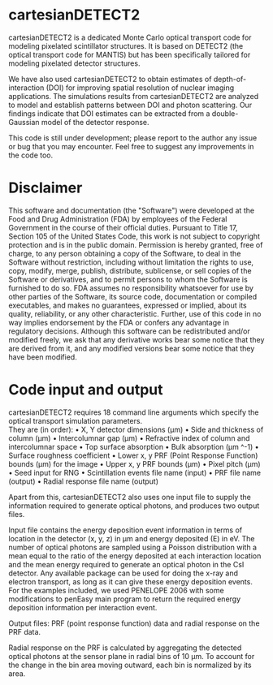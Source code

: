 cartesianDETECT2
================

cartesianDETECT2 is a dedicated Monte Carlo optical transport code for modeling pixelated scintillator structures.  It is based on DETECT2 (the optical transport code for MANTIS) but has been specifically tailored for modeling pixelated detector structures.

We have also used cartesianDETECT2 to obtain estimates of depth-of-interaction (DOI) for improving spatial resolution of nuclear imaging applications.  The simulations results from cartesianDETECT2 are analyzed to model and establish patterns between DOI and photon scattering.  Our findings indicate that DOI estimates can be extracted from a double-Gaussian model of the detector response.

This code is still under development; please report to the author any issue or bug that you may encounter.  Feel free to suggest any improvements in the code too.

Disclaimer
==========


This software and documentation (the "Software") were developed at the Food and Drug Administration (FDA) by employees of the Federal Government in the course of their official duties. Pursuant to Title 17, Section 105 of the United States Code, this work is not subject to copyright protection and is in the public domain. Permission is hereby granted, free of charge, to any person obtaining a copy of the Software, to deal in the Software without restriction, including without limitation the rights to use, copy, modify, merge, publish, distribute, sublicense, or sell copies of the Software or derivatives, and to permit persons to whom the Software is furnished to do so. FDA assumes no responsibility whatsoever for use by other
parties of the Software, its source code, documentation or compiled executables, and makes no guarantees, expressed or implied, about its quality, reliability, or any other characteristic. Further, use of this code in no way implies endorsement by the FDA or confers any advantage in regulatory decisions. Although this software can be redistributed and/or modified freely, we ask that any derivative works bear some notice that they are derived from it, and any modified versions bear some notice that they have been modified. 


Code input and output
=====================

cartesianDETECT2 requires 18 command line arguments which specify the optical transport simulation parameters.  
They are (in order):
•	X, Y  detector dimensions (µm)
•	Side and thickness of column (µm)
•	Intercolumnar gap (µm)
•	Refractive index of column and intercolumnar space
•	Top surface absorption
•	Bulk absorption (µm ^-1)
•	Surface roughness coefficient
•	Lower x, y PRF (Point Response Function) bounds (µm) for the image
•	Upper x, y PRF bounds (µm)
•	Pixel pitch (µm)
•	Seed input for RNG
•	Scintillation events file name (input)
•	PRF file name (output)
•	Radial response file name (output)

Apart from this, cartesianDETECT2 also uses one input file to supply the information required to generate optical photons, and produces two output files.

Input file contains the energy deposition event information in terms of location in the detector (x, y, z) in µm and energy deposited (E) in eV.  The number of optical photons are sampled using a Poisson distribution with a mean equal to the ratio of the energy deposited at each interaction location and the mean energy required to generate an optical photon in the CsI detector.  Any available package can be used for doing the x-ray and electron transport, as long as it can give these energy deposition events.  For the examples included, we used PENELOPE 2006 with some modifications to penEasy main program to return the required energy deposition information per interaction event.

Output files: PRF (point response function) data and radial response on the PRF data.

Radial response on the PRF is calculated by aggregating the detected optical photons at the sensor plane in radial bins of 10 µm.  To account for the change in the bin area moving outward, each bin is normalized by its area.

